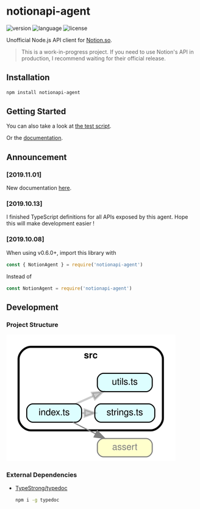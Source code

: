 # notionapi-agent

![version](https://img.shields.io/npm/v/notionapi-agent.svg?style=flat-square&color=007acc&label=version) ![language](https://img.shields.io/badge/language-typescript-blue.svg?style=flat-square) ![license](https://img.shields.io/github/license/dragonman225/notionapi-agent.svg?style=flat-square&label=license&color=08CE5D)

Unofficial Node.js API client for [Notion.so](https://www.notion.so).

> This is a work-in-progress project. If you need to use Notion's API in production, I recommend waiting for their official release.

## Installation

```bash
npm install notionapi-agent
```

## Getting Started

You can also take a look at [the test script](https://github.com/dragonman225/notionapi-agent/blob/master/test/index.spec.ts).

Or the [documentation](https://notionapi.netlify.com/classes/_index_.notionagent.html).

## Announcement

### [2019.11.01]

New documentation [here](https://notionapi.netlify.com/classes/_index_.notionagent.html).

### [2019.10.13]

I finished TypeScript definitions for all APIs exposed by this agent. Hope this will make development easier !

### [2019.10.08]

When using v0.6.0+, import this library with

```javascript
const { NotionAgent } = require('notionapi-agent')
```

Instead of

```javascript
const NotionAgent = require('notionapi-agent')
```

## Development

### Project Structure

![project structure graph](report/deps_graph.svg)

### External Dependencies

* [TypeStrong/typedoc](https://github.com/TypeStrong/typedoc)

  ```bash
  npm i -g typedoc
  ```